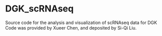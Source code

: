 # DGK_scRNAseq
Source code for the analysis and visualization of scRNAseq data for DGK
Code was provided by Xueer Chen, and deposited by Si-Qi Liu.
